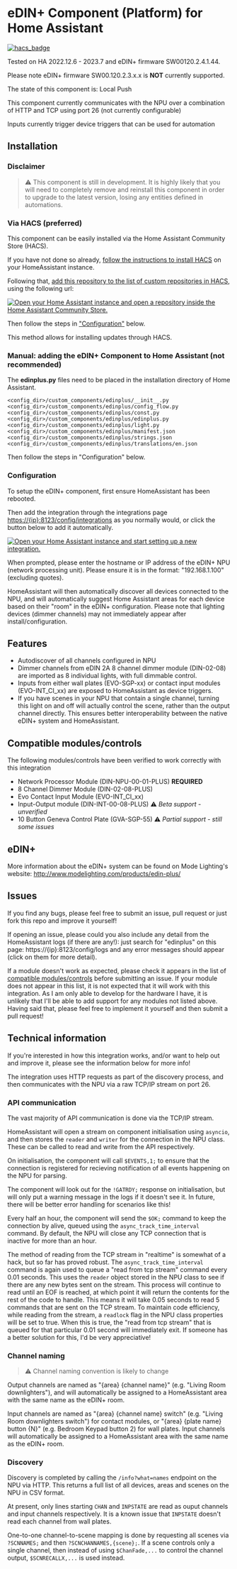 # eDIN+ Component (Platform) for Home Assistant

[![hacs_badge](https://img.shields.io/badge/HACS-Custom-41BDF5.svg)](https://github.com/hacs/integration)

Tested on HA 2022.12.6 - 2023.7 and eDIN+ firmware SW00120.2.4.1.44. 

Please note eDIN+ firmware SW00.120.2.3.x.x is **NOT** currently supported.

The state of this component is: Local Push

This component currently communicates with the NPU over a combination of HTTP and TCP using port 26 (not currently configurable)

Inputs currently trigger device triggers that can be used for automation

## Installation

### Disclaimer

> :warning: This component is still in development. It is highly likely that you will need to completely remove and reinstall this component in order to upgrade to the latest version, losing any entities defined in automations.

### Via HACS (preferred)

This component can be easily installed via the Home Assistant Community Store (HACS).

If you have not done so already, [follow the instructions to install HACS](https://hacs.xyz/docs/setup/download/) on your HomeAssistant instance.

Following that, [add this repository to the list of custom repositories in HACS](https://hacs.xyz/docs/faq/custom_repositories), using the following url:

[![Open your Home Assistant instance and open a repository inside the Home Assistant Community Store.](https://my.home-assistant.io/badges/hacs_repository.svg)](https://my.home-assistant.io/redirect/hacs_repository/?owner=sftgunner&repository=edinplus-integration&category=integration)

Then follow the steps in ["Configuration"](#configuration) below.

This method allows for installing updates through HACS.

### Manual: adding the eDIN+ Component to Home Assistant (not recommended)
The **edinplus.py** files need to be placed in the installation directory of Home Assistant.
```
<config_dir>/custom_components/edinplus/__init__.py
<config_dir>/custom_components/edinplus/config_flow.py
<config_dir>/custom_components/edinplus/const.py
<config_dir>/custom_components/edinplus/edinplus.py
<config_dir>/custom_components/edinplus/light.py
<config_dir>/custom_components/edinplus/manifest.json
<config_dir>/custom_components/edinplus/strings.json
<config_dir>/custom_components/edinplus/translations/en.json
``` 

Then follow the steps in "Configuration" below.

### Configuration

To setup the eDIN+ component, first ensure HomeAssistant has been rebooted. 

Then add the integration through the integrations page [https://{ip}:8123/config/integrations](https://my.home-assistant.io/redirect/config_flow_start/?domain=edinplus) as you normally would, or click the button below to add it automatically.

[![Open your Home Assistant instance and start setting up a new integration.](https://my.home-assistant.io/badges/config_flow_start.svg)](https://my.home-assistant.io/redirect/config_flow_start/?domain=edinplus)

When prompted, please enter the hostname or IP address of the eDIN+ NPU (network processing unit). Please ensure it is in the format: "192.168.1.100" (excluding quotes).

HomeAssistant will then automatically discover all devices connected to the NPU, and will automatically suggest Home Assistant areas for each device based on their "room" in the eDIN+ configuration. Please note that lighting devices (dimmer channels) may not immediately appear after install/configuration.

## Features

- Autodiscover of all channels configured in NPU
- Dimmer channels from eDIN 2A 8 channel dimmer module (DIN-02-08) are imported as 8 individual lights, with full dimmable control.
- Inputs from either wall plates (EVO-SGP-xx) or contact input modules (EVO-INT_CI_xx) are exposed to HomeAssistant as device triggers.
- If you have scenes in your NPU that contain a single channel, turning this light on and off will actually control the scene, rather than the output channel directly. This ensures better interoperability between the native eDIN+ system and HomeAssistant.

## Compatible modules/controls
The following modules/controls have been verified to work correctly with this integration
- Network Processor Module (DIN-NPU-00-01-PLUS) **REQUIRED**
- 8 Channel Dimmer Module (DIN-02-08-PLUS)
- Evo Contact Input Module (EVO-INT_CI_xx)
- Input-Output module (DIN-INT-00-08-PLUS) :warning: *Beta support - unverified*
- 10 Button Geneva Control Plate (GVA-SGP-55) :warning: *Partial support - still some issues*

## eDIN+
More information about the eDIN+ system can be found on Mode Lighting's website: http://www.modelighting.com/products/edin-plus/

## Issues

If you find any bugs, please feel free to submit an issue, pull request or just fork this repo and improve it yourself!

If opening an issue, please could you also include any detail from the HomeAssistant logs (if there are any!): just search for "edinplus" on this page: https://{ip}:8123/config/logs and any error messages should appear (click on them for more detail).

If a module doesn't work as expected, please check it appears in the list of [compatible modules/controls](https://github.com/sftgunner/edinplus-integration/README.md#compatible-modulescontrols) before submitting an issue. If your module does not appear in this list, it is not expected that it will work with this integration. As I am only able to develop for the hardware I have, it is unlikely that I'll be able to add support for any modules not listed above. Having said that, please feel free to implement it yourself and then submit a pull request!

## Technical information

If you're interested in how this integration works, and/or want to help out and improve it, please see the information below for more info!

The integration uses HTTP requests as part of the discovery process, and then communicates with the NPU via a raw TCP/IP stream on port 26.

### API communication

The vast majority of API communication is done via the TCP/IP stream.

HomeAssistant will open a stream on component initialisation using `asyncio`, and then stores the `reader` and `writer` for the connection in the NPU class. These can be called to read and write from the API respectively.

On initialisation, the component will call `$EVENTS,1;` to ensure that the connection is registered for recieving notification of all events happening on the NPU for parsing.

The component will look out for the `!GATRDY;` response on initialisation, but will only put a warning message in the logs if it doesn't see it. In future, there will be better error handling for scenarios like this!

Every half an hour, the component will send the `$OK;` command to keep the connection by alive, queued using the `async_track_time_interval` command. By default, the NPU will close any TCP connection that is inactive for more than an hour.

The method of reading from the TCP stream in "realtime" is somewhat of a hack, but so far has proved robust. The `async_track_time_interval` command is again used to queue a "read from tcp stream" command every 0.01 seconds. This uses the `reader` object stored in the NPU class to see if there are any new bytes sent on the stream. This process will continue to read until an EOF is reached, at which point it will return the contents for the rest of the code to handle. This means it will take 0.05 seconds to read 5 commands that are sent on the TCP stream. To maintain code efficiency, while reading from the stream, a `readlock` flag in the NPU class properties will be set to true. When this is true, the "read from tcp stream" that is queued for that particular 0.01 second will immediately exit. If someone has  a better solution for this, I'd be very appreciative!

### Channel naming

>:warning: Channel naming convention is likely to change

Output channels are named as "{area} {channel name}" (e.g. "Living Room downlighters"), and will automatically be assigned to a HomeAssistant area with the same name as the eDIN+ room.

Input channels are named as "{area} {channel name} switch" (e.g. "Living Room downlighters switch") for contact modules, or "{area} {plate name} button {N}" (e.g. Bedroom Keypad button 2) for wall plates. Input channels will automatically be assigned to a HomeAssistant area with the same name as the eDIN+ room.

### Discovery

Discovery is completed by calling the `/info?what=names` endpoint on the NPU via HTTP. This returns a full list of all devices, areas and scenes on the NPU in CSV format.

At present, only lines starting `CHAN` and `INPSTATE` are read as ouput channels and input channels respectively. It is a known issue that `INPSTATE` doesn't read each channel from wall plates.

One-to-one channel-to-scene mapping is done by requesting all scenes via `?SCNNAMES;` and then `?SCNCHANNAMES,{scene};`. If a scene controls only a single channel, then instead of using `$ChanFade,...` to control the channel output, `$SCNRECALLX,...` is used instead.
